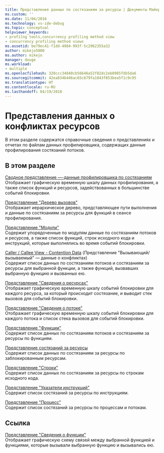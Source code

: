 ```yaml
---
title: Представления данных по состязаниям за ресурсы | Документы Майкрософт
ms.custom: ''
ms.date: 11/04/2016
ms.technology: vs-ide-debug
ms.topic: conceptual
helpviewer_keywords:
- profilng tools,concurrency profiling method view
- concurrency profiling method views
ms.assetid: be79ec41-f1dd-4984-993f-5c2962355a32
author: mikejo5000
ms.author: mikejo
manager: douge
ms.workload:
- multiple
ms.openlocfilehash: 320ccc34840cb56646a52f82dc2eb8985fdb5da6
ms.sourcegitcommit: 42ea834b446ac65c679fa1043f853bea5f1c9c95
ms.translationtype: HT
ms.contentlocale: ru-RU
ms.lasthandoff: 04/19/2018
---
```

# <a name="resource-contention-data-views"></a>Представления данных о конфликтах ресурсов
В этом разделе содержатся справочные сведения о представлениях и отчетах по файлам данных профилировщика, содержащих данные профилирования состязаний потоков.  
  
## <a name="in-this-section"></a>В этом разделе  
 [Сводное представление —-данные профилировщика по состязаниям](../profiling/resource-contention-data-views.md)  
 Отображает графическую временную шкалу данных профилирования, а также список функций и ресурсов, задействованных в большинстве событий блокировки.  
  
 [Представление "Дерево вызовов"](../profiling/call-tree-view-contention-data.md)  
 Отображает иерархическое дерево, представляющее пути выполнения и данные по состязаниям за ресурсы для функций в сеансе профилирования.  
  
 [Представление "Модули"](../profiling/modules-view-contention-data.md)  
 Содержит упорядоченные по модулям данные по состязаниям потоков и ресурсов, а также список функций, строк исходного кода и инструкций, которые выполнялись во время событий блокировки.  
  
 [Caller / Callee View -  Contention Data](../profiling/caller-callee-view-contention-data.md) (Представление "Вызывающий/вызываемый" — данные о конфликтах)  
 Содержит список данных по состязаниям потоков и состязаниям за ресурсы для выбранной функции, а также функций, вызвавших выбранную функцию и вызванных ею.  
  
 [Представление "Сведения о ресурсах"](../profiling/resource-details-view-contention-data.md)  
 Отображает графическую временную шкалу событий блокировки для каждого ресурса, за который происходит состязание, и выводит стек вызовов для событий блокировки.  
  
 [Представление "Сведения о потоке"](../profiling/thread-details-view-contention-data.md)  
 Отображает графическую временную шкалу событий блокировки для каждого потока и список стека вызовов для событий блокировки.  
  
 [Представление "Функции"](../profiling/functions-view-contention-data.md)  
 Содержит список данных по состязаниям потоков и состязаниям за ресурсы по функциям.  
  
 [Представление состязаний за ресурсы](../profiling/resource-contentions-view-contention-data.md)  
 Содержит список данных по состязаниям за ресурсы по заблокированным ресурсам.  
  
 [Представление "Строки"](../profiling/lines-view-contention-data.md)  
 Содержит список данных по состязаниям за ресурсы по строкам исходного кода.  
  
 [Представление "Указатели инструкций"](../profiling/instruction-pointers-ips-view-contention-data.md)  
 Содержит список состязаний за ресурсы по инструкциям.  
  
 [Представление "Процесс"](../profiling/process-view-contention-data.md)  
 Содержит список состязаний за ресурсы по процессам и потокам.  
  
## <a name="reference"></a>Ссылка  
 [Представление "Сведения о функции"](../profiling/function-details-view.md)  
 Отображает графическую схему связей между выбранной функцией и функциями, которые вызывали выбранную функцию и вызывались ею.